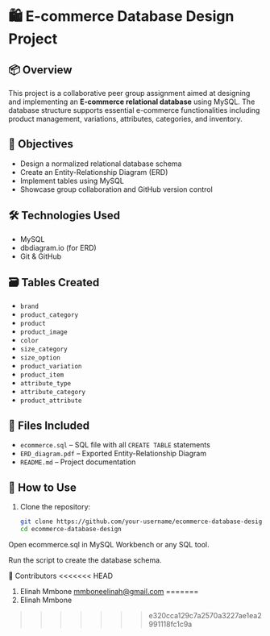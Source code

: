 # 🛍️ E-commerce Database Design Project

## 📦 Overview
This project is a collaborative peer group assignment aimed at designing and implementing an **E-commerce relational database** using MySQL. The database structure supports essential e-commerce functionalities including product management, variations, attributes, categories, and inventory.

## 🎯 Objectives
- Design a normalized relational database schema
- Create an Entity-Relationship Diagram (ERD)
- Implement tables using MySQL
- Showcase group collaboration and GitHub version control

## 🛠️ Technologies Used
- MySQL
- dbdiagram.io (for ERD)
- Git & GitHub

## 🗃️ Tables Created
- `brand`
- `product_category`
- `product`
- `product_image`
- `color`
- `size_category`
- `size_option`
- `product_variation`
- `product_item`
- `attribute_type`
- `attribute_category`
- `product_attribute`

## 📁 Files Included
- `ecommerce.sql` – SQL file with all `CREATE TABLE` statements
- `ERD_diagram.pdf` – Exported Entity-Relationship Diagram
- `README.md` – Project documentation

## 🚀 How to Use
1. Clone the repository:
   ```bash
   git clone https://github.com/your-username/ecommerce-database-design.git
   cd ecommerce-database-design
Open ecommerce.sql in MySQL Workbench or any SQL tool.

Run the script to create the database schema.

🤝 Contributors 
<<<<<<< HEAD
1. Elinah Mmbone   mmboneelinah@gmail.com
=======
1. Elinah Mmbone
>>>>>>> e320cca129c7a2570a3227ae1ea2991118fc1c9a


